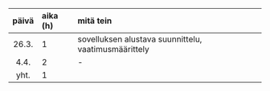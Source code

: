 | päivä | aika (h) | mitä tein  |
| :----:|:-----| :-----|
| 26.3. | 1    | sovelluksen alustava suunnittelu, vaatimusmäärittely |
| 4.4.  | 2    | - |
| yht.  | 1    |   | 
